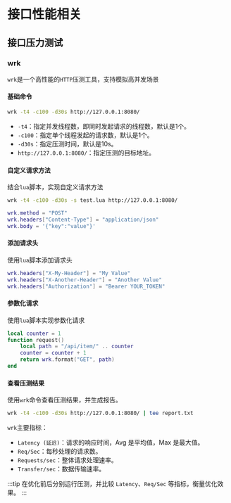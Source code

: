# 接口性能相关

## 接口压力测试

### **wrk**

`wrk`是一个高性能的`HTTP`压测工具，支持模拟高并发场景

#### 基础命令

```bash
wrk -t4 -c100 -d30s http://127.0.0.1:8080/
```

- `-t4`：指定并发线程数，即同时发起请求的线程数，默认是1个。
- `-c100`：指定单个线程发起的请求数，默认是1个。
- `-d30s`：指定压测时间，默认是10s。
- `http://127.0.0.1:8080/`：指定压测的目标地址。

#### 自定义请求方法

结合`lua`脚本，实现自定义请求方法

```bash
wrk -t4 -c100 -d30s -s test.lua http://127.0.0.1:8080/
```


```lua
wrk.method = "POST"
wrk.headers["Content-Type"] = "application/json"
wrk.body = '{"key":"value"}'
```

#### 添加请求头

使用`lua`脚本添加请求头

```lua
wrk.headers["X-My-Header"] = "My Value"
wrk.headers["X-Another-Header"] = "Another Value"
wrk.headers["Authorization"] = "Bearer YOUR_TOKEN"
```

#### 参数化请求

使用`lua`脚本实现参数化请求

```lua
local counter = 1
function request()
    local path = "/api/item/" .. counter
    counter = counter + 1
    return wrk.format("GET", path)
end
```

#### 查看压测结果

使用`wrk`命令查看压测结果，并生成报告。
```bash
wrk -t4 -c100 -d30s http://127.0.0.1:8080/ | tee report.txt
```

`wrk`主要指标：
- `Latency (延迟)`：请求的响应时间，Avg 是平均值，Max 是最大值。
- `Req/Sec`：每秒处理的请求数。
- `Requests/sec`：整体请求处理速率。
- `Transfer/sec`：数据传输速率。

:::tip
在优化前后分别运行压测，并比较 `Latency`、`Req/Sec` 等指标，衡量优化效果。
:::
